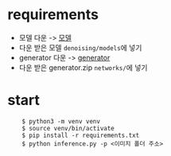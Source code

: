 # requirements
- 모델 다운 -> [모델](https://drive.google.com/file/d/161oyQcYpdkVdw8gKz_MA8RD-Wtg9XDp3/view)
- 다운 받은 모델 `denoising/models`에 넣기
- generator 다운 -> [generator](https://drive.google.com/file/d/1qmxUEKADkEM4iYLp1fpPLLKnfZ6tcF-t/view)
- 다운 받은 generator.zip `networks/`에 넣기
# start
```
    $ python3 -m venv venv
    $ source venv/bin/activate
    $ pip install -r requirements.txt
    $ python inference.py -p <이미지 폴더 주소>
```
